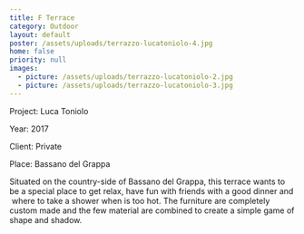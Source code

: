 ```yaml
---
title: F Terrace
category: Outdoor
layout: default
poster: /assets/uploads/terrazzo-lucatoniolo-4.jpg
home: false
priority: null
images:
  - picture: /assets/uploads/terrazzo-lucatoniolo-2.jpg
  - picture: /assets/uploads/terrazzo-lucatoniolo-3.jpg
---
```

Project: Luca Toniolo

Year: 2017

Client: Private

Place: Bassano del Grappa

Situated on the country-side of Bassano del Grappa, this terrace wants to be a special place to get relax, have fun with friends with a good dinner and  where to take a shower when is too hot. The furniture are completely custom made and the few material are combined to create a simple game of shape and shadow.

